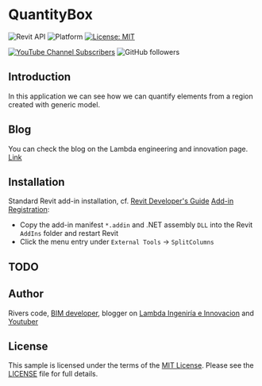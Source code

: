 # QuantityBox
![Revit API](https://img.shields.io/badge/Revit%20API%202022-blue.svg)
![Platform](https://img.shields.io/badge/platform-Windows-lightgray.svg)
[![License: MIT](https://img.shields.io/badge/License-MIT-yellow.svg)](https://opensource.org/licenses/MIT)

[![YouTube Channel Subscribers](https://img.shields.io/youtube/channel/subscribers/UCB1cArVscPlRRBS7Sa-3Gqw?label=River%20Code&style=social)](https://youtube.com/riverscode?sub_confirmation=1)
![GitHub followers](https://img.shields.io/github/stars/riverscode?style=social)

## Introduction

In this application we can see how we can quantify elements from a region created with generic model.

## Blog

You can check the blog on the Lambda engineering and innovation page. [Link](https://lambda.com.pe/blog/cuantificar-por-modelo-generico)

## Installation

Standard Revit add-in installation, cf.
[Revit Developer's Guide](https://help.autodesk.com/view/RVT/2022/ENU/?guid=Revit_API_Revit_API_Developers_Guide_html)
[Add-in Registration](https://help.autodesk.com/view/RVT/2022/ENU/?guid=Revit_API_Revit_API_Developers_Guide_Introduction_Add_In_Integration_Add_in_Registration_html):

- Copy the add-in manifest `*.addin` and .NET assembly `DLL` into the Revit `AddIns` folder and restart Revit
- Click the menu entry under `External Tools` &rarr; `SplitColumns`

## TODO


## Author

Rivers code, [BIM developer](https://riverscode.vercel.app/), blogger on [Lambda Ingeniría e Innovacion](https://lambda.com.pe/blog) and [Youtuber](https://www.youtube.com/c/RiversCode)

## License

This sample is licensed under the terms of the [MIT License](http://opensource.org/licenses/MIT).
Please see the [LICENSE](LICENSE) file for full details.
